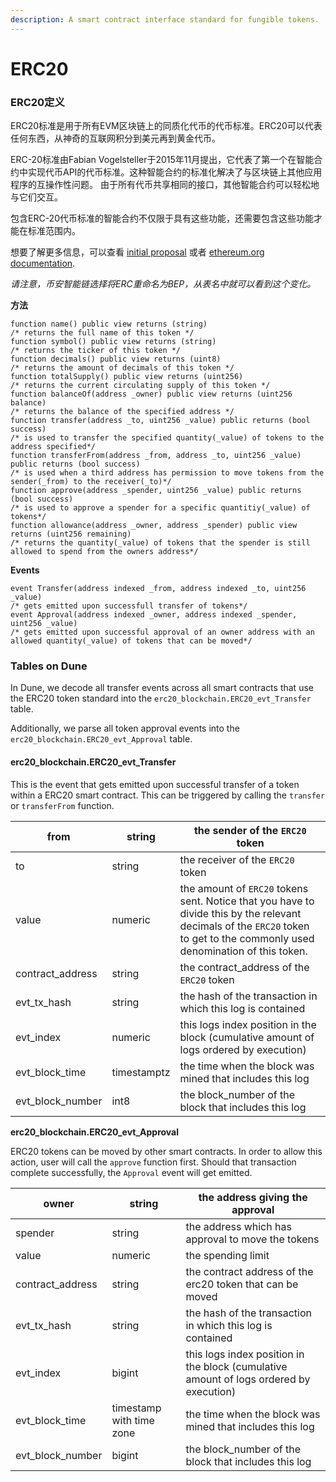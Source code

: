 ```yaml
---
description: A smart contract interface standard for fungible tokens.
---
```


# ERC20

### **ERC20定义**

ERC20标准是用于所有EVM区块链上的同质化代币的代币标准。ERC20可以代表任何东西，从神奇的互联网积分到美元再到黄金代币。

ERC-20标准由Fabian Vogelsteller于2015年11月提出，它代表了第一个在智能合约中实现代币API的代币标准。这种智能合约的标准化解决了与区块链上其他应用程序的互操作性问题。 由于所有代币共享相同的接口，其他智能合约可以轻松地与它们交互。

包含ERC-20代币标准的智能合约不仅限于具有这些功能，还需要包含这些功能才能在标准范围内。

想要了解更多信息，可以查看 [initial proposal](https://eips.ethereum.org/EIPS/eip-20) 或者 [ethereum.org documentation](https://ethereum.org/en/developers/docs/standards/tokens/erc-20).

_请注意，币安智能链选择将ERC重命名为BEP，从表名中就可以看到这个变化。_

**方法**

```solidity
function name() public view returns (string) 
/* returns the full name of this token */
function symbol() public view returns (string) 
/* returns the ticker of this token */
function decimals() public view returns (uint8) 
/* returns the amount of decimals of this token */
function totalSupply() public view returns (uint256) 
/* returns the current circulating supply of this token */
function balanceOf(address _owner) public view returns (uint256 balance) 
/* returns the balance of the specified address */ 
function transfer(address _to, uint256 _value) public returns (bool success) 
/* is used to transfer the specified quantity(_value) of tokens to the address specified*/ 
function transferFrom(address _from, address _to, uint256 _value) public returns (bool success) 
/* is used when a third address has permission to move tokens from the sender(_from) to the receiver(_to)*/
function approve(address _spender, uint256 _value) public returns (bool success) 
/* is used to approve a spender for a specific quantitiy(_value) of tokens*/
function allowance(address _owner, address _spender) public view returns (uint256 remaining)
/* returns the quantity(_value) of tokens that the spender is still allowed to spend from the owners address*/
```

**Events**

```solidity
event Transfer(address indexed _from, address indexed _to, uint256 _value)
/* gets emitted upon successfull transfer of tokens*/
event Approval(address indexed _owner, address indexed _spender, uint256 _value)
/* gets emitted upon successful approval of an owner address with an allowed quantity(_value) of tokens that can be moved*/
```

### Tables on Dune

In Dune, we decode all transfer events across all smart contracts that use the ERC20 token standard into the `erc20_blockchain.ERC20_evt_Transfer` table.

Additionally, we parse all token approval events into the `erc20_blockchain.ERC20_evt_Approval` table.

#### erc20\_blockchain.ERC20\_evt\_Transfer

This is the event that gets emitted upon successful transfer of a token within a ERC20 smart contract. This can be triggered by calling the `transfer` or `transferFrom` function.

| from               | string      | the sender of the `ERC20` token                                                                                                                                              |
| ------------------ | ----------- | ---------------------------------------------------------------------------------------------------------------------------------------------------------------------------- |
| to                 | string      | the receiver of the `ERC20` token                                                                                                                                            |
| value              | numeric     | the amount of `ERC20` tokens sent. Notice that you have to divide this by the relevant decimals of the `ERC20` token to get to the commonly used denomination of this token. |
| contract\_address  | string      | the contract\_address of the `ERC20` token                                                                                                                                   |
| evt\_tx\_hash      | string      | the hash of the transaction in which this log is contained                                                                                                                   |
| evt\_index         | numeric     | this logs index position in the block (cumulative amount of logs ordered by execution)                                                                                       |
| evt\_block\_time   | timestamptz | the time when the block was mined that includes this log                                                                                                                     |
| evt\_block\_number | int8        | the block\_number of the block that includes this log                                                                                                                        |

**erc20\_blockchain.ERC20\_evt\_Approval**

ERC20 tokens can be moved by other smart contracts. In order to allow this action, user will call the `approve` function first. Should that transaction complete successfully, the `Approval` event will get emitted.

| owner              | string                   | the address giving the approval                                                        |
| ------------------ | ------------------------ | -------------------------------------------------------------------------------------- |
| spender            | string                   | the address which has approval to move the tokens                                      |
| value              | numeric                  | the spending limit                                                                     |
| contract\_address  | string                   | the contract address of the erc20 token that can be moved                              |
| evt\_tx\_hash      | string                   | the hash of the transaction in which this log is contained                             |
| evt\_index         | bigint                   | this logs index position in the block (cumulative amount of logs ordered by execution) |
| evt\_block\_time   | timestamp with time zone | the time when the block was mined that includes this log                               |
| evt\_block\_number | bigint                   | the block\_number of the block that includes this log                                  |
